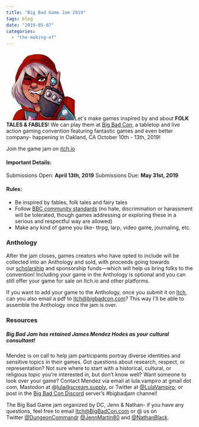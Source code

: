 ```yaml
---
title: "Big Bad Game Jam 2019"
tags: blog
date: "2019-05-07"
categories: 
  - "the-making-of"
---
```


![](/images/YUfyUR.jpg)Let's make games inspired by and about **FOLK TALES & FABLES**! We can play them at [Big Bad Con](https://www.bigbadcon.com/), a tabletop and live action gaming convention featuring fantastic games and even better company- happening in Oakland, CA October 10th - 13th, 2019!

Join the game jam on [itch.io](https://itch.io/jam/big-bad-game-jam)

#### Important Details:

Submissions Open: **April 13th, 2019** Submissions Due: **May 31st, 2019**

#### Rules:

- Be inspired by fables, folk tales and fairy tales
- Follow [BBC community standards](https://www.bigbadcon.com/community-standards/) (no hate, discrimination or harassment will be tolerated, though games addressing or exploring these in a serious and respectful way are allowed)
- Make any kind of game you like- ttrpg, larp, video game, journaling, etc.

### Anthology

After the jam closes, games creators who have opted to include will be collected into an Anthology and sold, with proceeds going towards our [scholarship](https://www.bigbadcon.com/big-bad-con-scholarship-fund/) and sponsorship funds—which will help us bring folks to the convention! Including your game in the Anthology is optional and you can still offer your game for sale on Itch.io and other platforms.

If you want to add your game to the Anthology, once you submit it on [Itch](https://itch.io/jam/big-bad-game-jam), can you also email a pdf to itch@bigbadcon.com? This way I'll be able to assemble the Anthology once the jam is over.

### Resources

##### Big Bad Jam has retained James Mendez Hodes as your cultural consultant!

Mendez is on call to help jam participants portray diverse identities and sensitive topics in their games. Got questions about research, respect, or representation? Not sure where to start with a historical, cultural, or religious topic you’re interested in, but don’t know well? Want someone to look over your game? Contact Mendez via email at lula.vampiro at gmail dot com, Mastodon at @lula@scream.supply, or Twitter at [@LulaVampiro](https://twitter.com/LulaVampiro); or post in the [Big Bad Con Discord](https://discord.gg/ZzPqYE3) server’s #bigbadjam channel!

The Big Bad Game jam organized by DC, Jenn & Nathan- if you have any questions, feel free to email [Itch@BigBadCon.com](mailto:Itch@BigBadCon.com) or @ us on Twitter [@DungeonCommandr](https://twitter.com/dungeoncommandr) [@JennMartin80](https://twitter.com/jennmartin80) and [@NathanBlack](https://twitter.com/nathanblack).

